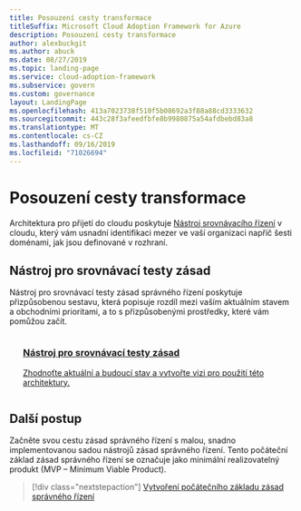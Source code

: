```yaml
---
title: Posouzení cesty transformace
titleSuffix: Microsoft Cloud Adoption Framework for Azure
description: Posouzení cesty transformace
author: alexbuckgit
ms.author: abuck
ms.date: 08/27/2019
ms.topic: landing-page
ms.service: cloud-adoption-framework
ms.subservice: govern
ms.custom: governance
layout: LandingPage
ms.openlocfilehash: 413a7023738f510f5b08692a3f88a88cd3333632
ms.sourcegitcommit: 443c28f3afeedfbfe8b9980875a54afdbebd83a8
ms.translationtype: MT
ms.contentlocale: cs-CZ
ms.lasthandoff: 09/16/2019
ms.locfileid: "71026694"
---
```

# <a name="assess-your-transformation-journey"></a>Posouzení cesty transformace

Architektura pro přijetí do cloudu poskytuje [Nástroj srovnávacího řízení](https://cafbaseline.com) v cloudu, který vám usnadní identifikaci mezer ve vaší organizaci napříč šesti doménami, jak jsou definované v rozhraní.

## <a name="governance-benchmark-tool"></a>Nástroj pro srovnávací testy zásad

Nástroj pro srovnávací testy zásad správného řízení poskytuje přizpůsobenou sestavu, která popisuje rozdíl mezi vaším aktuálním stavem a obchodními prioritami, a to s přizpůsobenými prostředky, které vám pomůžou začít.

<!-- markdownlint-disable MD033 -->

<ul class="panelContent cardsZ">
    <li style="display: flex; flex-direction: column;">
        <a href="https://cafbaseline.com" style="display: flex; flex-direction: column; flex: 1 0 auto;">
            <div class="cardSize" style="flex: 1 0 auto; display: flex;">
                <div class="cardPadding" style="display: flex;">
                    <div class="card">
                        <div class="cardText">
                            <h3>Nástroj pro srovnávací testy zásad</h3>
                            <p>Zhodnoťte aktuální a budoucí stav a vytvořte vizi pro použití této architektury.</p>
                            <p></p>
                        </div>
                    </div>
                </div>
            </div>
        </a>
    </li>
</ul>

<!-- markdownlint-enable MD033 -->

## <a name="next-steps"></a>Další postup

Začněte svou cestu zásad správného řízení s malou, snadno implementovanou sadou nástrojů zásad správného řízení. Tento počáteční základ zásad správného řízení se označuje jako minimální realizovatelný produkt (MVP – Minimum Viable Product).

> [!div class="nextstepaction"]
> [Vytvoření počátečního základu zásad správného řízení](./initial-foundation.md)
